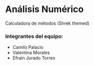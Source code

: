 # Análisis Numérico
Calculadora de métodos (Shrek themed)


### Integrantes del equipo: 

- Camilo Palacio
- Valentina Morales 
- Efrain Jurado Torres
